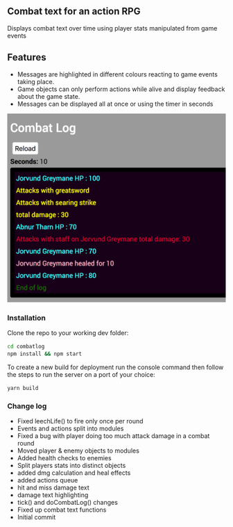 ## Combat text for an action RPG

Displays combat text over time using player stats manipulated from game events

## Features

- Messages are highlighted in different colours reacting to game events taking place.
- Game objects can only perform actions while alive and display feedback about the game state.
- Messages can be displayed all at once or using the timer in seconds

![Screen shot](public/grab.png)

### Installation

Clone the repo to your working dev folder:

```bash
cd combatlog
npm install && npm start
```

To create a new build for deployment run the console command then follow the steps to run the server on a port of your choice:

```bash
yarn build
```

### Change log

- Fixed leechLife() to fire only once per round
- Events and actions split into modules
- Fixed a bug with player doing too much attack damage in a combat round
- Moved player & enemy objects to modules
- Added health checks to enemies
- Split players stats into distinct objects
- added dmg calculation and heal effects
- added actions queue
- hit and miss damage text
- damage text highlighting
- tick() and doCombatLog() changes
- Fixed up combat text functions
- Initial commit
